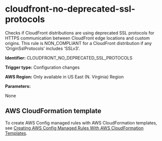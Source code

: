 # cloudfront\-no\-deprecated\-ssl\-protocols<a name="cloudfront-no-deprecated-ssl-protocols"></a>

Checks if CloudFront distributions are using deprecated SSL protocols for HTTPS communication between CloudFront edge locations and custom origins\. This rule is NON\_COMPLIANT for a CloudFront distribution if any ‘OriginSslProtocols’ includes ‘SSLv3’\. 

**Identifier:** CLOUDFRONT\_NO\_DEPRECATED\_SSL\_PROTOCOLS

**Trigger type:** Configuration changes

**AWS Region:** Only available in US East \(N\. Virginia\) Region

**Parameters:**

None  

## AWS CloudFormation template<a name="w85aac12c32c17b9c79c15"></a>

To create AWS Config managed rules with AWS CloudFormation templates, see [Creating AWS Config Managed Rules With AWS CloudFormation Templates](aws-config-managed-rules-cloudformation-templates.md)\.